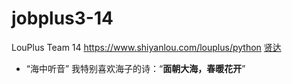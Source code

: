 # jobplus3-14
LouPlus Team 14 https://www.shiyanlou.com/louplus/python
[贤达](https://github.com/shiyanlou)

* “海中听音” 我特别喜欢海子的诗：“**面朝大海，春暖花开**”
